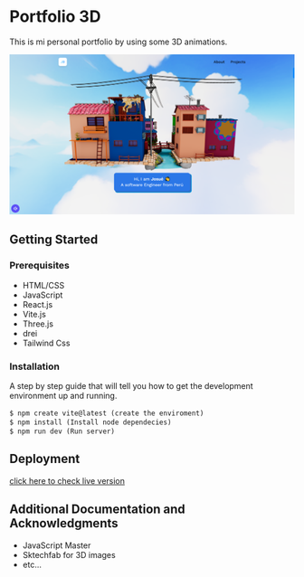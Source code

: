 # Portfolio 3D

This is mi personal portfolio by using some 3D animations.

![](./src/images/portfolio3D.png)


## Getting Started


### Prerequisites


* HTML/CSS
* JavaScript
* React.js
* Vite.js
* Three.js
* drei
* Tailwind Css

### Installation

A step by step guide that will tell you how to get the development environment up and running.

```
$ npm create vite@latest (create the enviroment)
$ npm install (Install node dependecies)
$ npm run dev (Run server)
```


## Deployment

[click here to check live version](https://resplendent-pithivier-22046c.netlify.app/)

## Additional Documentation and Acknowledgments

* JavaScript Master
* Sktechfab for 3D images
* etc...
